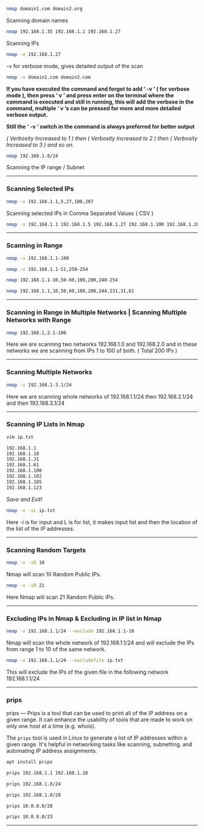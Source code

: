 ```bash
nmap domain1.com domain2.org
```

Scanning domain names

```bash
nmap 192.168.1.35 192.168.1.1 192.168.1.27
```

Scanning IPs

```bash
nmap -v 192.168.1.27
```

-v for verbose mode, gives detailed output of the scan

```bash
nmap -v domain1.com domain2.com
```

**If you have executed the command and forgot to add ‘ -v ’ ( for verbose mode ), then press ‘ v ’ and press enter on the terminal where the command is executed and still in running, this will add the verbose in the command, multiple ‘ v ’s can be pressed for more and more detailed verbose output.**

**Still the ‘ -v ‘ switch in the command is always preferred for better output**

*( Verbosity Increased to 1 ) then ( Verbosity Increased to 2 ) then ( Verbosity Increased to 3 ) and so on.*

```bash
nmap 192.168.1.0/24
```

Scanning the IP range / Subnet

---

### Scanning Selected IPs

```bash
nmap -v 192.168.1.1,5,27,100,207
```

Scanning selected IPs in Comma Separated Values ( CSV )

```bash
nmap -v 192.168.1.1 192.168.1.5 192.168.1.27 192.168.1.100 192.168.1.207
```

---

### Scanning in Range

```bash
nmap -v 192.168.1.1-100
```

```bash
nmap -v 192.168.1.1-51,250-254
```

```bash
nmap 192.168.1.1-10,50-60,100,200,240-254
```

```bash
nmap 192.168.1.1,10,50,60,100,200,244,231,31,61
```

---

### Scanning in Range in Multiple Networks | Scanning Multiple Networks with Range

```bash
nmap 192.168.1,2.1-100
```

Here we are scanning two networks 192.168.1.0 and 192.168.2.0 and in these networks we are scanning from IPs 1 to 100 of both. ( Total 200 IPs )

---

### Scanning Multiple Networks

```bash
nmap -v 192.168.1-3.1/24
```

Here we are scanning whole networks of 192.168.1.1/24 then 192.168.2.1/24 and then 192.168.3.1/24

---

### Scanning IP Lists in Nmap

```bash
vim ip.txt
```

```bash
192.168.1.1
192.168.1.10
192.168.1.31
192.168.1.61
192.168.1.100
192.168.1.102
192.168.1.105
192.168.1.123
```

*Save and Exit!*

```bash
nmap -v -iL ip.txt
```

Here -i is for input and L is for list, it makes input list and then the location of the list of the IP addresses.

---

### Scanning Random Targets

```bash
nmap -v -iR 10
```

Nmap will scan 10 Random Public IPs.

```bash
nmap -v -iR 21
```

Here Nmap will scan 21 Random Public IPs.

---

### Excluding IPs in Nmap & Excluding in IP list in Nmap

```bash
nmap -v 192.168.1.1/24 --exclude 192.168.1.1-10
```

Nmap will scan the whole network of 192.168.1.1/24 and will exclude the IPs from range 1 to 10 of the same network.

```bash
nmap -v 192.168.1.1/24 --excludefile ip.txt
```

This will exclude the IPs of the given file in the following network 192.168.1.1/24

---

### prips

prips — Prips is a tool that can be used to print all of the IP address on a given range. It can enhance the usability of tools that are made to work on only one host at a time (e.g. whois).

The `prips` tool is used in Linux to generate a list of IP addresses within a given range. It's helpful in networking tasks like scanning, subnetting, and automating IP address assignments.

```bash
apt install prips
```

```bash
prips 192.168.1.1 192.168.1.10
```

```bash
prips 192.168.1.0/24
```

```bash
prips 192.168.1.0/28
```

```bash
prips 10.0.0.0/28
```

```bash
prips 10.0.0.0/23
```

---
